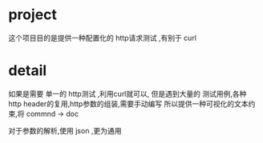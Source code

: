 # project

这个项目目的是提供一种配置化的 http请求测试 ,有别于 curl 

# detail
如果是需要 单一的 http测试 ,利用curl就可以,
但是遇到大量的 测试用例,各种 http header的复用,http参数的组装,需要手动编写
所以提供一种可视化的文本约束,将 commnd -> doc

对于参数的解析,使用 json ,更为通用

